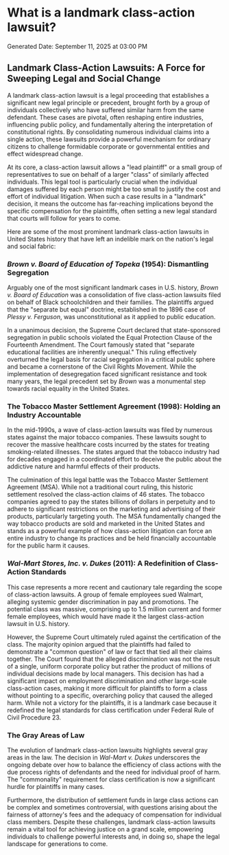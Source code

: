 # What is a landmark class-action lawsuit?

Generated Date: September 11, 2025 at 03:00 PM

## Landmark Class-Action Lawsuits: A Force for Sweeping Legal and Social Change

A landmark class-action lawsuit is a legal proceeding that establishes a significant new legal principle or precedent, brought forth by a group of individuals collectively who have suffered similar harm from the same defendant. These cases are pivotal, often reshaping entire industries, influencing public policy, and fundamentally altering the interpretation of constitutional rights. By consolidating numerous individual claims into a single action, these lawsuits provide a powerful mechanism for ordinary citizens to challenge formidable corporate or governmental entities and effect widespread change.

At its core, a class-action lawsuit allows a "lead plaintiff" or a small group of representatives to sue on behalf of a larger "class" of similarly affected individuals. This legal tool is particularly crucial when the individual damages suffered by each person might be too small to justify the cost and effort of individual litigation. When such a case results in a "landmark" decision, it means the outcome has far-reaching implications beyond the specific compensation for the plaintiffs, often setting a new legal standard that courts will follow for years to come.

Here are some of the most prominent landmark class-action lawsuits in United States history that have left an indelible mark on the nation's legal and social fabric:

### ***Brown v. Board of Education of Topeka*** **(1954): Dismantling Segregation**

Arguably one of the most significant landmark cases in U.S. history, *Brown v. Board of Education* was a consolidation of five class-action lawsuits filed on behalf of Black schoolchildren and their families. The plaintiffs argued that the "separate but equal" doctrine, established in the 1896 case of *Plessy v. Ferguson*, was unconstitutional as it applied to public education.

In a unanimous decision, the Supreme Court declared that state-sponsored segregation in public schools violated the Equal Protection Clause of the Fourteenth Amendment. The Court famously stated that "separate educational facilities are inherently unequal." This ruling effectively overturned the legal basis for racial segregation in a critical public sphere and became a cornerstone of the Civil Rights Movement. While the implementation of desegregation faced significant resistance and took many years, the legal precedent set by *Brown* was a monumental step towards racial equality in the United States.

### **The Tobacco Master Settlement Agreement (1998): Holding an Industry Accountable**

In the mid-1990s, a wave of class-action lawsuits was filed by numerous states against the major tobacco companies. These lawsuits sought to recover the massive healthcare costs incurred by the states for treating smoking-related illnesses. The states argued that the tobacco industry had for decades engaged in a coordinated effort to deceive the public about the addictive nature and harmful effects of their products.

The culmination of this legal battle was the Tobacco Master Settlement Agreement (MSA). While not a traditional court ruling, this historic settlement resolved the class-action claims of 46 states. The tobacco companies agreed to pay the states billions of dollars in perpetuity and to adhere to significant restrictions on the marketing and advertising of their products, particularly targeting youth. The MSA fundamentally changed the way tobacco products are sold and marketed in the United States and stands as a powerful example of how class-action litigation can force an entire industry to change its practices and be held financially accountable for the public harm it causes.

### ***Wal-Mart Stores, Inc. v. Dukes*** **(2011): A Redefinition of Class-Action Standards**

This case represents a more recent and cautionary tale regarding the scope of class-action lawsuits. A group of female employees sued Walmart, alleging systemic gender discrimination in pay and promotions. The potential class was massive, comprising up to 1.5 million current and former female employees, which would have made it the largest class-action lawsuit in U.S. history.

However, the Supreme Court ultimately ruled against the certification of the class. The majority opinion argued that the plaintiffs had failed to demonstrate a "common question" of law or fact that tied all their claims together. The Court found that the alleged discrimination was not the result of a single, uniform corporate policy but rather the product of millions of individual decisions made by local managers. This decision has had a significant impact on employment discrimination and other large-scale class-action cases, making it more difficult for plaintiffs to form a class without pointing to a specific, overarching policy that caused the alleged harm. While not a victory for the plaintiffs, it is a landmark case because it redefined the legal standards for class certification under Federal Rule of Civil Procedure 23.

### **The Gray Areas of Law**

The evolution of landmark class-action lawsuits highlights several gray areas in the law. The decision in *Wal-Mart v. Dukes* underscores the ongoing debate over how to balance the efficiency of class actions with the due process rights of defendants and the need for individual proof of harm. The "commonality" requirement for class certification is now a significant hurdle for plaintiffs in many cases.

Furthermore, the distribution of settlement funds in large class actions can be complex and sometimes controversial, with questions arising about the fairness of attorney's fees and the adequacy of compensation for individual class members. Despite these challenges, landmark class-action lawsuits remain a vital tool for achieving justice on a grand scale, empowering individuals to challenge powerful interests and, in doing so, shape the legal landscape for generations to come.